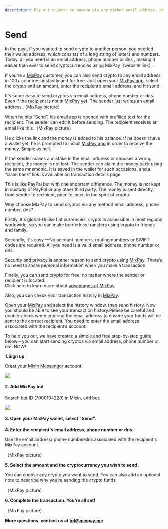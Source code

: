 ```yaml
---
description: Pay out cryptos to anyone via any method email address, phone number, dns.
---
```


# Send

In the past, if you wanted to send crypto to another person, you needed their wallet address, which consists of a long string of letters and numbers. Today, all you need is an email address, phone number or dns , making it easier than ever to send cryptocurrencies using MixPay（website link）.&#x20;

If you’re a [MixPay](../../about-us/more-about-mixpay.md) customer, you can also send crypto to any email address in 100+ countries instantly and for free. Just open your [MixPay app](https://mixin.one/messenger), select the crypto and an amount, enter the recipient’s email address, and hit send.&#x20;

It's super easy to send cryptos via email address, phone number or dns. Even if the recipient is not in [MixPay](../../about-us/more-about-mixpay.md) yet. The sender just writes an email address.（MixPay picture）

When he hits “Send”, his email app is opened with prefilled text for the recipient. The sender can edit it before sending. The recipient receives an email like this.（MixPay picture）

He clicks the link and the money is added to his balance. If he doesn’t have a wallet yet, he is prompted to install [MixPay app](https://mixin.one/messenger) in order to receive the money. Simple as hell.&#x20;

If the sender makes a mistake in the email address or chooses a wrong recipient, the money is not lost. The sender can claim the money back using the same mnemonic. It is saved in the wallet for such occasions, and a “claim back” link is available on transaction details page.&#x20;

This is like PayPal but with one important difference. The money is not kept in custody of PayPal or any other third party. The money is sent directly, from sender to recipient, peer-to-peer, in the spirit of crypto.

Why choose MixPay to send cryptos via any method email address, phone number, dns?&#x20;

Firstly, it's global-Unlike fiat currencies, crypto is accessible in most regions worldwide, so you can make borderless transfers using crypto to friends and family.&#x20;

Secondly, it's easy —No account numbers, routing numbers or SWIFT codes are required. All you need is a valid email address, phone number or dns.&#x20;

Security and privacy is another reason to send crypto using [MixPay](https://mixin.one/messenger). There’s no need to share personal information when you make a transaction.&#x20;

Finally, you can send crypto for free, no matter where the sender or recipient is located.\
Click here to learn more about [advantages of MixPay](advantages-of-mixpay.md).

Also, you can check your transaction history in [MixPay](https://mixin.one/messenger).&#x20;

Open your [MixPay](https://mixin.one/messenger) and select the history window, then send history. Now you should be able to see your transaction history.Please be careful and double-check when entering the email address to ensure your funds will be sent to the correct recipient. You need to enter the email address associated with the recipient’s account.&#x20;

To help you out, we have created a simple and free step-by-step guide below – you can start sending cryptos via email address, phone number or dns NOW! ​&#x20;

**1.Sign up**

Creat your [Mixin Messenger](https://mixin.one/messenger) account.

![](https://s2.loli.net/2022/02/10/odX85zb4s7QOugc.png)

#### 2. Add MixPay bot

Search bot ID (7000104220) in Mixin, add bot.

![](https://s2.loli.net/2022/02/10/BPzMFi7cHJORjdT.png)

#### 3. Open your MixPay wallet, select "Send".

**4. Enter the recipient's email address, phone number or dns.**&#x20;

Use the email address/ phone number/dns associated with the recipient's MixPay account.&#x20;

（MixPay picture）

**5. Select the amount and the cryptocurrency you wish to send .**&#x20;

You can choose any crypto you want to send. You can also add an optional note to describe why you’re sending the crypto funds.

（MixPay picture）

**6. Complete the transaction. You’re all set!**

（MixPay picture）

**More questions, contact us at** [**bd@mixpay.me**](mailto:bd@mixpay.me)
